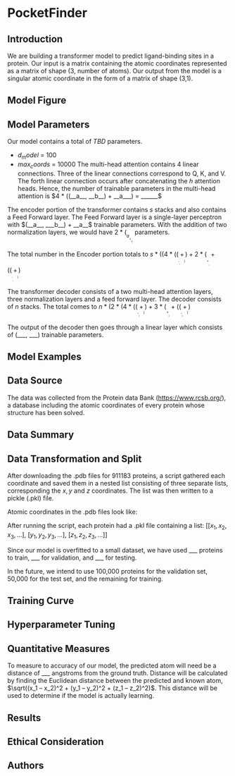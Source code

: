 # PocketFinder

## Introduction
We are building a transformer model to predict ligand-binding sites in a protein. Our input is a matrix containing the atomic coordinates represented as a matrix of shape (3, number of atoms). Our output from the model is a singular atomic coordinate in the form of a matrix of shape (3,1). 

## Model Figure

## Model Parameters
Our model contains a total of $TBD$ parameters. 
-	$d_model$ = 100
-	$max_coords$ = 10000
The multi-head attention contains 4 linear connections. Three of the linear connections correspond to Q, K, and V. The forth linear connection occurs after concatenating the $h$ attention heads. Hence, the number of trainable parameters in the multi-head attention is $4 * ((__a__, __b__) + __a___) = ______$

The encoder portion of the transformer contains $s$ stacks and also contains a Feed Forward layer. The Feed Forward layer is a single-layer perceptron with $(__a__, ___b__) + __a__$ trainable parameters. With the addition of two normalization layers, we would have $2 * (__a__ + __a__)$ parameters. 

The total number in the Encoder portion totals to $s * ((4 * ((____, ___) + ____)) + 2 * (____ + ____) + ((____, ____) + ____))$

The transformer decoder consists of a two multi-head attention layers, three normalization layers and a feed forward layer. The decoder consists of $n$ stacks. The total comes to $n * (2 * (4 * ((___, ___) + ___)) + 3 * (___ + ___) + ((___, ___) + ___))$

The output of the decoder then goes through a linear layer which consists of (___, ___) trainable parameters.


## Model Examples


## Data Source
The data was collected from the Protein data Bank (https://www.rcsb.org/), a database including the atomic coordinates of every protein whose structure has been solved.  

## Data Summary

## Data Transformation and Split
After downloading the .pdb files for $911183$ proteins, a script gathered each coordinate and saved them in a nested list consisting of three separate lists, corresponding the $x, y$ and $z$ coordinates. The list was then written to a pickle (.pkl) file.

Atomic coordinates in the .pdb files look like: 



After running the script, each protein had a .pkl file containing a list:
[[$x_1, x_2, x_3, …$], 
[$y_1, y_2, y_3, …$],
[$z_1, z_2, z_3, …$]]

Since our model is overfitted to a small dataset, we have used ___ proteins to train, ___ for validation, and ___ for testing. 

In the future, we intend to use 100,000 proteins for the validation set, 50,000 for the test set, and the remaining for training.

## Training Curve

## Hyperparameter Tuning

## Quantitative Measures
To measure to accuracy of our model, the predicted atom will need be a distance of ___ angstroms from the ground truth. Distance will be calculated by finding the Euclidean distance between the predicted and known atom, $\sqrt((x_1 – x_2)^2 + (y_1 – y_2)^2 + (z_1 – z_2)^2)$. This distance will be used to determine if the model is actually learning. 

## Results

## Ethical Consideration

## Authors

